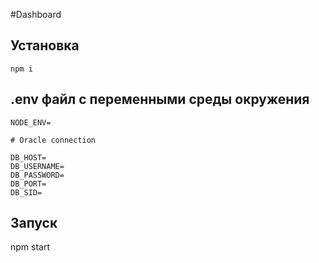 #Dashboard

## Установка
`npm i`


## .env файл с переменными среды окружения

```env
NODE_ENV=

# Oracle connection

DB_HOST=
DB_USERNAME=
DB_PASSWORD=
DB_PORT=
DB_SID= 
```

## Запуск

npm start
